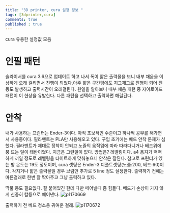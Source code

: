 ```yaml
---
title: "3D printer, cura 설정 정보 "
tags: [3dprinter,cura]
comments: true
published : true
---
```


cura 유용한 설정값 모음

# 인필 패턴

슬라이서를 cura 3.6으로 업데이트 하고 나서 폭이 얇은 출력물을 보니 내부 채움을 이상하게 오래 걸리면서 진행이 되었다.아주 얇은 구간임에도 지그재그로 진행이 되어 진동도 발생하고 출력시간이 오래걸린다. 원일을 알아보니 내부 채움 패턴 중 자이로이드 패턴이 이 현상을 유발한다. 다른 패턴을 선택하고 출력하면 해결된다.


# 안착

내가 사용하는 프린터는 Ender-3이다. 아직 초보적인 수준이고 하나씩 공부를 해가면서 사용중이다. 필라멘트는 PLA만 사용해오고 있다. 구입 초기에는 베드 안착 문제가 심했다. 필라멘트가 제대로 정착이 안되고 노즐의 움직임에 따라 따라다니거나 베드위에 붕 뜨는 일이 태반이었다. 지금은 그런일이 없다. 방법은? 레벨링이다. a4 용지가 뻑뻑하게 끼일 정도로 레벨링을 타이트하게 맞춰놓으니 안착은 잘된다. 참고로 프린터가 있는 방 온도는 19도 정도이며, cura 셋팅은 Ender-3 디폴트셋팅(노즐:200, 베드:60)이다. 각지거나 얇은 출력물일 경우 브림만 추가로 5 line 정도 설정한다. 출력하기 전에는 마른걸래로 한번 잘 딱아주고 그냥 출력하고 있다.

딱풀 등도 필요없다. 잘 붙어있긴 한데 다만 떼어낼때 좀 힘들다. 베드가 손상이 가지 않게 신중히 칼등으로 떼어낸다.
![p1170669](https://user-images.githubusercontent.com/19382541/52172129-8920d800-27ac-11e9-8072-9b9768d47314.jpg)

출력하기 전 베드 청소용 귀여운 걸래.
![p1170672](https://user-images.githubusercontent.com/19382541/52172131-8f16b900-27ac-11e9-91a6-374db8ac713c.jpg)
